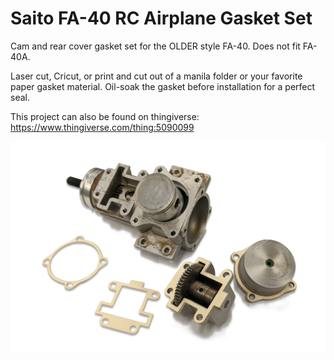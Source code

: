 # Saito FA-40 RC Airplane Gasket Set
Cam and rear cover gasket set for the OLDER style FA-40. Does not fit FA-40A.

Laser cut, Cricut, or print and cut out of a manila folder or your favorite paper gasket material. Oil-soak the gasket before installation for a perfect seal.

This project can also be found on thingiverse:
https://www.thingiverse.com/thing:5090099

![Preview](https://github.com/XDleader555/cad_models/raw/main/fa_40_gaskets/res/FA-40_gaskets_preview.jpg)